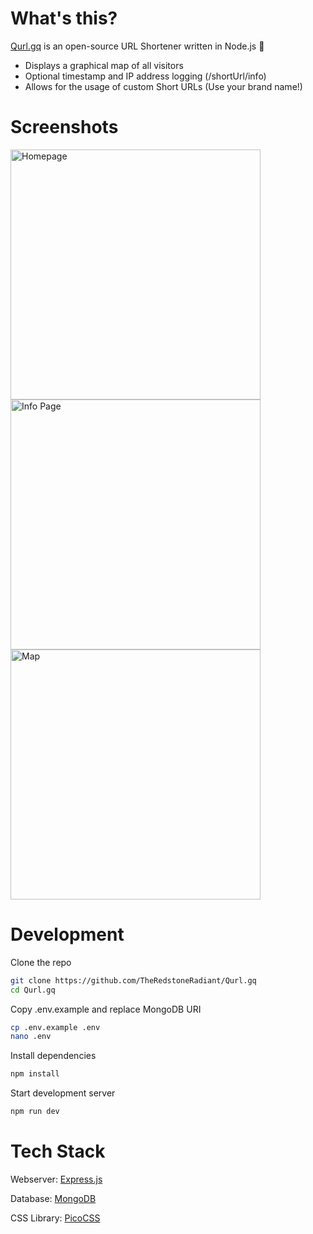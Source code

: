 # What's this?

[Qurl.gq](https://qurlgq.redstoneradiant.repl.co) is an open-source URL Shortener written in Node.js 🔗

- Displays a graphical map of all visitors
- Optional timestamp and IP address logging (/shortUrl/info)
- Allows for the usage of custom Short URLs (Use your brand name!)

# Screenshots

<a href="https://qurlgq.redstoneradiant.repl.co">
  <img height="400" alt="Homepage" src="https://user-images.githubusercontent.com/97064249/195446316-9442778e-7aa5-4c96-b051-202a58442881.png">
</a>

<a href="https://qurlgq.redstoneradiant.repl.co/glnh4/info">
  <img height="400" alt="Info Page" src="https://user-images.githubusercontent.com/97064249/195446416-aec6fdbb-4cb9-4500-babb-771c3818181d.png">
</a>

<a href="https://qurlgq.redstoneradiant.repl.co/glnh4/info">
  <img height="400" alt="Map" src="https://user-images.githubusercontent.com/97064249/195446479-f638ece3-b796-4c29-9d8a-320ad369fc33.png">
</a>

# Development

Clone the repo

```bash
git clone https://github.com/TheRedstoneRadiant/Qurl.gq
cd Qurl.gq
```

Copy .env.example and replace MongoDB URI

```bash
cp .env.example .env
nano .env
```

Install dependencies

```bash
npm install
```

Start development server

```bash
npm run dev
```

# Tech Stack

Webserver: [Express.js](https://expressjs.com)

Database: [MongoDB](https://www.mongodb.com)

CSS Library: [PicoCSS](https://picocss.com)

